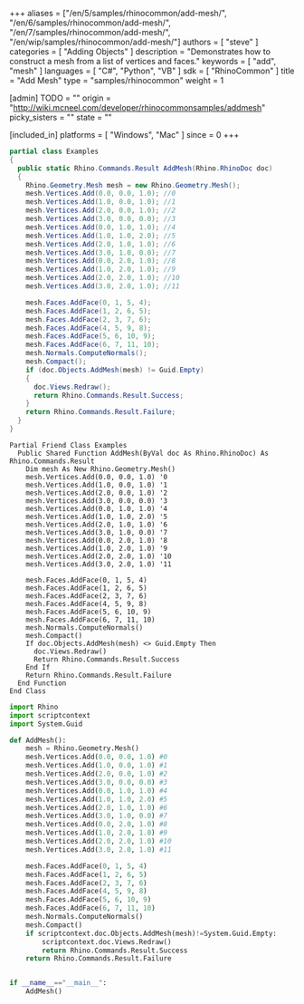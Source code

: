 +++
aliases = ["/en/5/samples/rhinocommon/add-mesh/", "/en/6/samples/rhinocommon/add-mesh/", "/en/7/samples/rhinocommon/add-mesh/", "/en/wip/samples/rhinocommon/add-mesh/"]
authors = [ "steve" ]
categories = [ "Adding Objects" ]
description = "Demonstrates how to construct a mesh from a list of vertices and faces."
keywords = [ "add", "mesh" ]
languages = [ "C#", "Python", "VB" ]
sdk = [ "RhinoCommon" ]
title = "Add Mesh"
type = "samples/rhinocommon"
weight = 1

[admin]
TODO = ""
origin = "http://wiki.mcneel.com/developer/rhinocommonsamples/addmesh"
picky_sisters = ""
state = ""

[included_in]
platforms = [ "Windows", "Mac" ]
since = 0
+++

<div class="codetab-content" id="cs">

```cs
partial class Examples
{
  public static Rhino.Commands.Result AddMesh(Rhino.RhinoDoc doc)
  {
    Rhino.Geometry.Mesh mesh = new Rhino.Geometry.Mesh();
    mesh.Vertices.Add(0.0, 0.0, 1.0); //0
    mesh.Vertices.Add(1.0, 0.0, 1.0); //1
    mesh.Vertices.Add(2.0, 0.0, 1.0); //2
    mesh.Vertices.Add(3.0, 0.0, 0.0); //3
    mesh.Vertices.Add(0.0, 1.0, 1.0); //4
    mesh.Vertices.Add(1.0, 1.0, 2.0); //5
    mesh.Vertices.Add(2.0, 1.0, 1.0); //6
    mesh.Vertices.Add(3.0, 1.0, 0.0); //7
    mesh.Vertices.Add(0.0, 2.0, 1.0); //8
    mesh.Vertices.Add(1.0, 2.0, 1.0); //9
    mesh.Vertices.Add(2.0, 2.0, 1.0); //10
    mesh.Vertices.Add(3.0, 2.0, 1.0); //11

    mesh.Faces.AddFace(0, 1, 5, 4);
    mesh.Faces.AddFace(1, 2, 6, 5);
    mesh.Faces.AddFace(2, 3, 7, 6);
    mesh.Faces.AddFace(4, 5, 9, 8);
    mesh.Faces.AddFace(5, 6, 10, 9);
    mesh.Faces.AddFace(6, 7, 11, 10);
    mesh.Normals.ComputeNormals();
    mesh.Compact();
    if (doc.Objects.AddMesh(mesh) != Guid.Empty)
    {
      doc.Views.Redraw();
      return Rhino.Commands.Result.Success;
    }
    return Rhino.Commands.Result.Failure;
  }
}
```

</div>


<div class="codetab-content" id="vb">

```vbnet
Partial Friend Class Examples
  Public Shared Function AddMesh(ByVal doc As Rhino.RhinoDoc) As Rhino.Commands.Result
	Dim mesh As New Rhino.Geometry.Mesh()
	mesh.Vertices.Add(0.0, 0.0, 1.0) '0
	mesh.Vertices.Add(1.0, 0.0, 1.0) '1
	mesh.Vertices.Add(2.0, 0.0, 1.0) '2
	mesh.Vertices.Add(3.0, 0.0, 0.0) '3
	mesh.Vertices.Add(0.0, 1.0, 1.0) '4
	mesh.Vertices.Add(1.0, 1.0, 2.0) '5
	mesh.Vertices.Add(2.0, 1.0, 1.0) '6
	mesh.Vertices.Add(3.0, 1.0, 0.0) '7
	mesh.Vertices.Add(0.0, 2.0, 1.0) '8
	mesh.Vertices.Add(1.0, 2.0, 1.0) '9
	mesh.Vertices.Add(2.0, 2.0, 1.0) '10
	mesh.Vertices.Add(3.0, 2.0, 1.0) '11

	mesh.Faces.AddFace(0, 1, 5, 4)
	mesh.Faces.AddFace(1, 2, 6, 5)
	mesh.Faces.AddFace(2, 3, 7, 6)
	mesh.Faces.AddFace(4, 5, 9, 8)
	mesh.Faces.AddFace(5, 6, 10, 9)
	mesh.Faces.AddFace(6, 7, 11, 10)
	mesh.Normals.ComputeNormals()
	mesh.Compact()
	If doc.Objects.AddMesh(mesh) <> Guid.Empty Then
	  doc.Views.Redraw()
	  Return Rhino.Commands.Result.Success
	End If
	Return Rhino.Commands.Result.Failure
  End Function
End Class
```

</div>


<div class="codetab-content" id="py">

```python
import Rhino
import scriptcontext
import System.Guid

def AddMesh():
    mesh = Rhino.Geometry.Mesh()
    mesh.Vertices.Add(0.0, 0.0, 1.0) #0
    mesh.Vertices.Add(1.0, 0.0, 1.0) #1
    mesh.Vertices.Add(2.0, 0.0, 1.0) #2
    mesh.Vertices.Add(3.0, 0.0, 0.0) #3
    mesh.Vertices.Add(0.0, 1.0, 1.0) #4
    mesh.Vertices.Add(1.0, 1.0, 2.0) #5
    mesh.Vertices.Add(2.0, 1.0, 1.0) #6
    mesh.Vertices.Add(3.0, 1.0, 0.0) #7
    mesh.Vertices.Add(0.0, 2.0, 1.0) #8
    mesh.Vertices.Add(1.0, 2.0, 1.0) #9
    mesh.Vertices.Add(2.0, 2.0, 1.0) #10
    mesh.Vertices.Add(3.0, 2.0, 1.0) #11

    mesh.Faces.AddFace(0, 1, 5, 4)
    mesh.Faces.AddFace(1, 2, 6, 5)
    mesh.Faces.AddFace(2, 3, 7, 6)
    mesh.Faces.AddFace(4, 5, 9, 8)
    mesh.Faces.AddFace(5, 6, 10, 9)
    mesh.Faces.AddFace(6, 7, 11, 10)
    mesh.Normals.ComputeNormals()
    mesh.Compact()
    if scriptcontext.doc.Objects.AddMesh(mesh)!=System.Guid.Empty:
        scriptcontext.doc.Views.Redraw()
        return Rhino.Commands.Result.Success
    return Rhino.Commands.Result.Failure


if __name__=="__main__":
    AddMesh()
```

</div>
